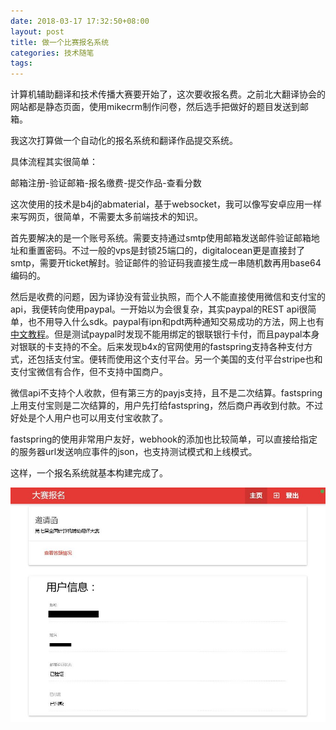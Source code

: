 ```yaml
---
date: 2018-03-17 17:32:50+08:00
layout: post
title: 做一个比赛报名系统
categories: 技术随笔
tags: 
---
```


计算机辅助翻译和技术传播大赛要开始了，这次要收报名费。之前北大翻译协会的网站都是静态页面，使用mikecrm制作问卷，然后选手把做好的题目发送到邮箱。

我这次打算做一个自动化的报名系统和翻译作品提交系统。

具体流程其实很简单：

邮箱注册-验证邮箱-报名缴费-提交作品-查看分数

这次使用的技术是b4j的abmaterial，基于websocket，我可以像写安卓应用一样来写网页，很简单，不需要太多前端技术的知识。

首先要解决的是一个账号系统。需要支持通过smtp使用邮箱发送邮件验证邮箱地址和重置密码。不过一般的vps是封锁25端口的，digitalocean更是直接封了smtp，需要开ticket解封。验证邮件的验证码我直接生成一串随机数再用base64编码的。

然后是收费的问题，因为译协没有营业执照，而个人不能直接使用微信和支付宝的api，我便转向使用paypal。一开始以为会很复杂，其实paypal的REST api很简单，也不用导入什么sdk。paypal有ipn和pdt两种通知交易成功的方法，网上也有[中文教程](http://blog.csdn.net/a53657561/article/details/64982411)。但是测试paypal时发现不能用绑定的银联银行卡付，而且paypal本身对银联的卡支持的不全。后来发现b4x的官网使用的fastspring支持各种支付方式，还包括支付宝。便转而使用这个支付平台。另一个美国的支付平台stripe也和支付宝微信有合作，但不支持中国商户。

微信api不支持个人收款，但有第三方的payjs支持，且不是二次结算。fastspring上用支付宝则是二次结算的，用户先打给fastspring，然后商户再收到付款。不过好处是个人用户也可以用支付宝收款了。

fastspring的使用非常用户友好，webhook的添加也比较简单，可以直接给指定的服务器url发送响应事件的json，也支持测试模式和上线模式。

这样，一个报名系统就基本构建完成了。

![](https://github.com/xulihang/xulihang.github.io/raw/master/album/bm.png)
